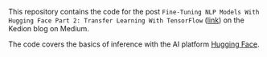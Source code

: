 This repository contains the code for the post `Fine-Tuning NLP Models With Hugging Face Part 2: Transfer Learning With TensorFlow` ([link](https://kedion.medium.com/fine-tuning-nlp-models-with-hugging-face-f92d55949b66)) on the Kedion blog on Medium. 

The code covers the basics of inference with the AI platform [Hugging Face](https://huggingface.co/).
